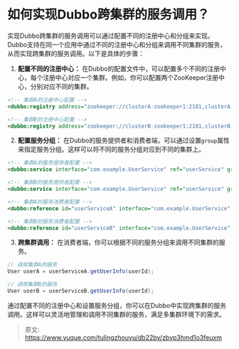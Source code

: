 # 如何实现Dubbo跨集群的服务调用？

实现Dubbo跨集群的服务调用可以通过配置不同的注册中心和分组来实现。Dubbo支持在同一个应用中通过不同的注册中心和分组来调用不同集群的服务，从而实现跨集群的服务调用。以下是具体的步骤：



1. **配置不同的注册中心：** 在Dubbo的配置文件中，可以配置多个不同的注册中心，每个注册中心对应一个集群。例如，你可以配置两个ZooKeeper注册中心，分别对应不同的集群。



```xml
<!-- 集群A的注册中心配置 -->
<dubbo:registry address="zookeeper://clusterA-zookeeper1:2181,clusterA-zookeeper2:2181" />

<!-- 集群B的注册中心配置 -->
<dubbo:registry address="zookeeper://clusterB-zookeeper1:2181,clusterB-zookeeper2:2181" />
```



2. **配置服务分组：** 在Dubbo的服务提供者和消费者端，可以通过设置`group`属性来指定服务分组。这样可以将不同的服务分组对应到不同的集群上。



```xml
<!-- 集群A的服务提供者配置 -->
<dubbo:service interface="com.example.UserService" ref="userService" group="groupA" />

<!-- 集群B的服务提供者配置 -->
<dubbo:service interface="com.example.UserService" ref="userService" group="groupB" />

<!-- 集群A的服务消费者配置 -->
<dubbo:reference id="userServiceA" interface="com.example.UserService" group="groupA" />

<!-- 集群B的服务消费者配置 -->
<dubbo:reference id="userServiceB" interface="com.example.UserService" group="groupB" />
```



3. **跨集群调用：** 在消费者端，你可以根据不同的服务分组来调用不同集群的服务。



```java
// 调用集群A的服务
User userA = userServiceA.getUserInfo(userId);

// 调用集群B的服务
User userB = userServiceB.getUserInfo(userId);
```



通过配置不同的注册中心和设置服务分组，你可以在Dubbo中实现跨集群的服务调用。这样可以灵活地管理和调用不同集群的服务，满足多集群环境下的需求。



> 原文: <https://www.yuque.com/tulingzhouyu/db22bv/zbvp3hmd1o3feuxm>